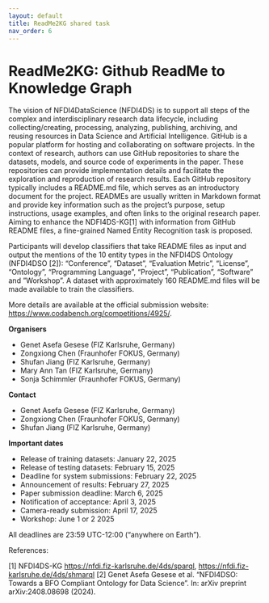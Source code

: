 ```yaml
---
layout: default
title: ReadMe2KG shared task
nav_order: 6
---
```


# ReadMe2KG: Github ReadMe to Knowledge Graph

The vision of NFDI4DataScience (NFDI4DS) is to support all steps of the complex and interdisciplinary research data lifecycle, including collecting/creating, processing, analyzing, publishing, archiving, and reusing resources in Data Science and Artificial Intelligence. GitHub is a popular platform for hosting and collaborating on software projects. In the context of research, authors can use GitHub repositories to share the datasets, models, and source code of experiments in the paper. These repositories can provide implementation details and facilitate the exploration and reproduction of research results. Each GitHub repository typically includes a README.md file, which serves as an introductory document for the project. READMEs are usually written in Markdown format and provide key information such as the project’s purpose, setup instructions, usage examples, and often links to the original research paper. Aiming to enhance the NDFI4DS-KG[1] with information from GitHub README files, a fine-grained Named Entity Recognition task is proposed.


Participants will develop classifiers that take README files as input and output the mentions of the 10 entity types in the NFDI4DS Ontology (NFDI4DSO [2]): “Conference”, “Dataset”, “Evaluation Metric”, “License”, “Ontology”, “Programming Language”, “Project”, “Publication”, “Software” and ”Workshop”. A dataset with approximately 160 README.md files will be made available to train the classifiers.

More details are available at the official submission website: https://www.codabench.org/competitions/4925/.

**Organisers**

* Genet Asefa Gesese (FIZ Karlsruhe, Germany)
* Zongxiong Chen (Fraunhofer FOKUS, Germany)
* Shufan Jiang (FIZ Karlsruhe, Germany)
* Mary Ann Tan (FIZ Karlsruhe, Germany)
* Sonja Schimmler (Fraunhofer FOKUS, Germany)

**Contact**

* Genet Asefa Gesese (FIZ Karlsruhe, Germany)
* Zongxiong Chen (Fraunhofer FOKUS, Germany)
* Shufan Jiang (FIZ Karlsruhe, Germany)

**Important dates**

*  Release of training datasets: January 22, 2025
*  Release of testing datasets: February 15, 2025
*  Deadline for system submissions: February 22, 2025
*  Announcement of results: February 27, 2025
*  Paper submission deadline: March 6, 2025
*  Notification of acceptance: April 3, 2025
*  Camera-ready submission: April 17, 2025
*  Workshop: June 1 or 2 2025

All deadlines are 23:59 UTC-12:00 (“anywhere on Earth”).

References:


[1] NFDI4DS-KG https://nfdi.fiz-karlsruhe.de/4ds/sparql, https://nfdi.fiz-karlsruhe.de/4ds/shmarql
[2] Genet Asefa Gesese et al. “NFDI4DSO: Towards a BFO Compliant Ontology for Data Science”. In: arXiv preprint arXiv:2408.08698 (2024).